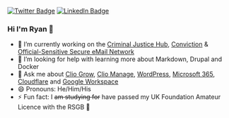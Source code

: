 [![Twitter Badge](https://img.shields.io/badge/Twitter-Profile-informational?style=flat&logo=twitter&logoColor=white&color=1CA2F1)](https://twitter.com/Ryan4Reform)
[![LinkedIn Badge](https://img.shields.io/badge/LinkedIn-Profile-informational?style=flat&logo=linkedin&logoColor=white&color=0D76A8)](https://www.linkedin.com/in/rspjarvis/)


### Hi I'm Ryan 👋
- 🔭 I’m currently working on the [Criminal Justice Hub](https://www.criminaljusticehub.org.uk), [Conviction](https://www.conviction.org.uk) & [Official-Sensitive Secure eMail Network](https://www.github.com/official-sensitive)
- 🤔 I’m looking for help with learning more about Markdown, Drupal and Docker
- 💬 Ask me about [Clio Grow](https://www.clio.com/uk/grow/), [Clio Manage](https://www.clio.com/uk/manage/), [WordPress](https://wordpress.org/), [Microsoft 365](https://www.microsoft.com/en-gb/microsoft-365/business/), [Cloudflare](https://www.cloudflare.com/en-gb/) and [Google Workspace](https://workspace.google.com/intl/en_uk/)
- 😄 Pronouns: He/Him/His
- ⚡ Fun fact: I ~~am studying for~~ have passed my UK Foundation Amateur Licence with the RSGB 🎉
